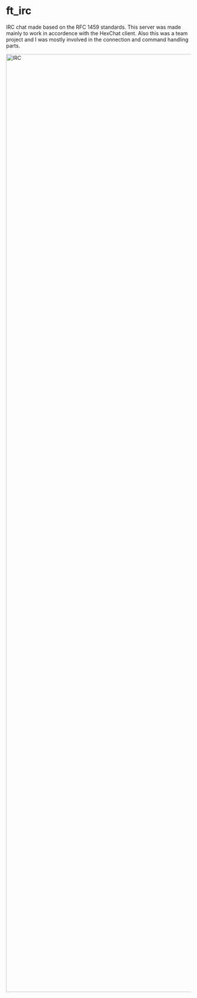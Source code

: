 # ft_irc
IRC chat made based on the RFC 1459 standards. This server was made mainly to work in accordence with the HexChat client.
Also this was a team project and I was mostly involved in the connection and command handling parts.

<img width="2560" alt="IRC" src="https://github.com/furkantunc3r/ft_irc/assets/91487606/c044b92d-07c0-4d12-9fe9-a28f8bb6d074">
